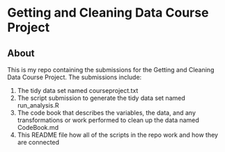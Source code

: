 # Getting and Cleaning Data Course Project

## About

This is my repo containing the submissions for the Getting and Cleaning Data Course Project. The submissions include:

1. The tidy data set named courseproject.txt
2. The script submission to generate the tidy data set named run_analysis.R
3. The code book that describes the variables, the data, and any transformations or work performed to clean up the data named CodeBook.md
4. This README file how all of the scripts in the repo work and how they are connected
